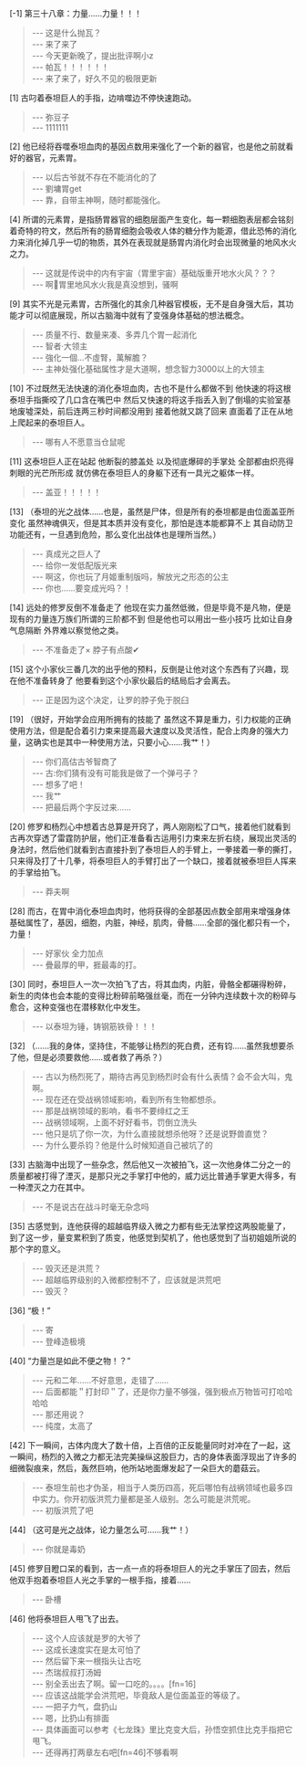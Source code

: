 
[-1] 第三十八章：力量……力量！！！
>--- 这是什么抛瓦？<br>
>--- 来了来了<br>
>--- 今天更新晚了，提出批评啊小z<br>
>--- 帕瓦！！！！！！<br>
>--- 来了来了，好久不见的极限更新<br>

[1] 古叼着泰坦巨人的手指，边啃噬边不停快速跑动。
>--- 弥豆子<br>
>--- 1111111<br>

[2] 他已经将吞噬泰坦血肉的基因点数用来强化了一个新的器官，也是他之前就看好的器官，元素胃。
>--- 以后古爷就不存在不能消化的了<br>
>--- 劉墉胃get<br>
>--- 靠，自带主神啊，随时都能强化。<br>

[4] 所谓的元素胃，是指肠胃器官的细胞层面产生变化，每一颗细胞表层都会铭刻着奇特的符文，然后所有的肠胃细胞会吸收人体的糖分作为能源，借此恐怖的消化力来消化掉几乎一切的物质，其外在表现就是肠胃内消化时会出现微量的地风水火之力。
>--- 这就是传说中的内有宇宙（胃里宇宙）基础版重开地水火风？？？<br>
>--- 啊🤔胃里地风水火我是真没想到，骚啊<br>

[9] 其实不光是元素胃，古所强化的其余几种器官模板，无不是自身强大后，其功能才可以彻底展现，所以古脑海中就有了变强身体基础的想法概念。
>--- 质量不行、数量来凑、多弄几个胃一起消化<br>
>--- 智者·大领主<br>
>--- 強化一個…不虛腎，萬解膽？<br>
>--- 主神处强化基础属性才是大道啊，想念智力3000以上的大领主<br>

[10] 不过既然无法快速的消化泰坦血肉，古也不是什么都做不到 他快速的将这根泰坦手指撕咬了几口含在嘴巴中 然后又快速的将这手指丢入到了倒塌的实验室基地废墟深处，前后连两三秒时间都没用到 接着他就又跳了回来 直面着了正在从地上爬起来的泰坦巨人。
>--- 哪有人不愿意当仓鼠呢<br>

[11] 这泰坦巨人正在站起 他断裂的膝盖处 以及彻底爆碎的手掌处 全部都由炽亮得刺眼的光芒所形成 就仿佛在泰坦巨人的身躯下还有一具光之躯体一样。
>--- 盖亚！！！！！<br>

[13] （泰坦的光之战体……也是，虽然是尸体，但是所有的泰坦都是由位面盖亚所变化 虽然神魂俱灭，但是其本质并没有变化，那怕是连本能都算不上 其自动防卫功能还有，一旦遇到危险，那么变化出战体也是理所当然。）
>--- 真成光之巨人了<br>
>--- 给你一发低配版光来<br>
>--- 啊这，你也玩了月姬重制版吗，解放光之形态的公主<br>
>--- 你也……要变成光吗？！<br>

[14] 远处的修罗反倒不准备走了 他现在实力虽然低微，但是毕竟不是凡物，便是现有的力量连万族们所谓的三阶都不到 但是他也可以用出一些小技巧 比如让自身气息隔断 外界难以察觉他之类。
>--- 不准备走了×
脖子有点酸✔<br>

[15] 这个小家伙三番几次的出乎他的预料，反倒是让他对这个东西有了兴趣，现在他不准备转身了 他要看到这个小家伙最后的结局后才会离去。
>--- 正是因为这个决定，让罗的脖子免于脱臼<br>

[19] （很好，开始学会应用所拥有的技能了 虽然这不算是重力，引力权能的正确使用方法，但是配合着引力束来提高最大速度以及灵活性，配合上肉身的强大力量，这确实也是其中一种使用方法，只要小心……我艹！）
>--- 你们高估古爷智商了<br>
>--- 古:你们猜有没有可能我是做了一个弹弓子？<br>
>--- 想多了吧！<br>
>--- 我艹<br>
>--- 把最后两个字反过来……<br>

[20] 修罗和杨烈心中想着古总算是开窍了，两人刚刚松了口气，接着他们就看到古再次穿透了雷霆防护层，他们正准备看古运用引力束来左折右绕，展现出灵活的身法时，然后他们就看到古直接扑到了泰坦巨人的手臂上，一拳接着一拳的撕打，只来得及打了十几拳，将泰坦巨人的手臂打出了一个缺口，接着就被泰坦巨人挥来的手掌给拍飞。
>--- 莽夫啊<br>

[28] 而古，在胃中消化泰坦血肉时，他将获得的全部基因点数全部用来增强身体基础属性了，基因，细胞，内脏，神经，肌肉，骨骼……全部的强化都只有一个，力量！
>--- 好家伙 全力加点<br>
>--- 疊最厚的甲，捱最毒的打。<br>

[30] 同时，泰坦巨人一次一次拍飞了古，将其血肉，内脏，骨骼全都碾得粉碎，新生的肉体也会本能的变得比粉碎前略强丝毫，而在一分钟内连续数十次的粉碎与愈合，这种变强也在潜移默化中发生。
>--- 以泰坦为锤，铸钢筋铁骨！！！<br>

[32] （……我的身体，坚持住，不能够让杨烈的死白费，还有钧……虽然我想要杀了他，但是必须要救他……或者救了再杀？）
>--- 古以为杨烈死了，期待古再见到杨烈时会有什么表情？会不会大叫，鬼啊。<br>
>--- 现在还在受战祸领域影响，看到所有生物都想杀。<br>
>--- 那是战祸领域的影响，看书不要绯红之王<br>
>--- 战祸领域啊，上面不好好看书，罚倒立洗头<br>
>--- 他只是坑了你一次，为什么直接就想杀他呀？还是说野兽直觉？<br>
>--- 为什么要杀钧？他是什么时候知道自己被坑了的<br>

[33] 古脑海中出现了一些杂念，然后他又一次被拍飞，这一次他身体二分之一的质量都被打得了湮灭，是那只光之手掌打中他的，威力远比普通手掌更大得多，有一种湮灭之力在其中。
>--- 不是说古在战斗时毫无杂念吗<br>

[35] 古感觉到，连他获得的超越临界级入微之力都有些无法掌控这两股能量了，到了这一步，量变累积到了质变，他感觉到契机了，他也感觉到了当初姐姐所说的那个字的意义。
>--- 毁灭还是洪荒？<br>
>--- 超越临界级别的入微都控制不了，应该就是洪荒吧<br>
>--- 毁灭？<br>

[36] “极！”
>--- 寄<br>
>--- 登峰造极境<br>

[40] “力量岂是如此不便之物！？”
>--- 元和二年……不好意思，走错了……<br>
>--- 后面都能＂打封印＂了，还是你力量不够强，强到极点万物皆可打哈哈哈哈<br>
>--- 那还用说？<br>
>--- 纯度，太高了<br>

[42] 下一瞬间，古体内庞大了数十倍，上百倍的正反能量同时对冲在了一起，这一瞬间，杨烈的入微之力都无法完美操纵这股巨力，古的身体表面浮现出了许多的细微裂痕来，然后，轰然巨响，他所站地面爆发起了一朵巨大的蘑菇云。
>--- 泰坦生前也才伪圣，相当于人类历四高，死后哪怕有战祸领域也最多四中实力。你开初版洪荒力量都是圣人级别。怎么可能是洪荒呢。<br>
>--- 初版洪荒了吧<br>

[44] （这可是光之战体，论力量怎么可……我艹！）
>--- 你就是毒奶<br>

[45] 修罗目瞪口呆的看到，古一点一点的将泰坦巨人的光之手掌压了回去，然后他双手抱着泰坦巨人光之手掌的一根手指，接着……
>--- 卧槽<br>

[46] 他将泰坦巨人甩飞了出去。
>--- 这个人应该就是罗的大爷了<br>
>--- 这成长速度实在是太可怕了<br>
>--- 然后留下来一根指头让古吃<br>
>--- 杰瑞叔叔打汤姆<br>
>--- 别全丢出去了啊。留一口吃的。。。。[fn=16]<br>
>--- 应该这战能学会洪荒吧，毕竟敌人是位面盖亚的等级了。<br>
>--- 一把子力气，盘扔山<br>
>--- 嗯，比扔山有排面<br>
>--- 具体画面可以参考《七龙珠》里比克变大后，孙悟空抓住比克手指把它甩飞。<br>
>--- 还得再打两章左右吧[fn=46]不够看啊<br>
